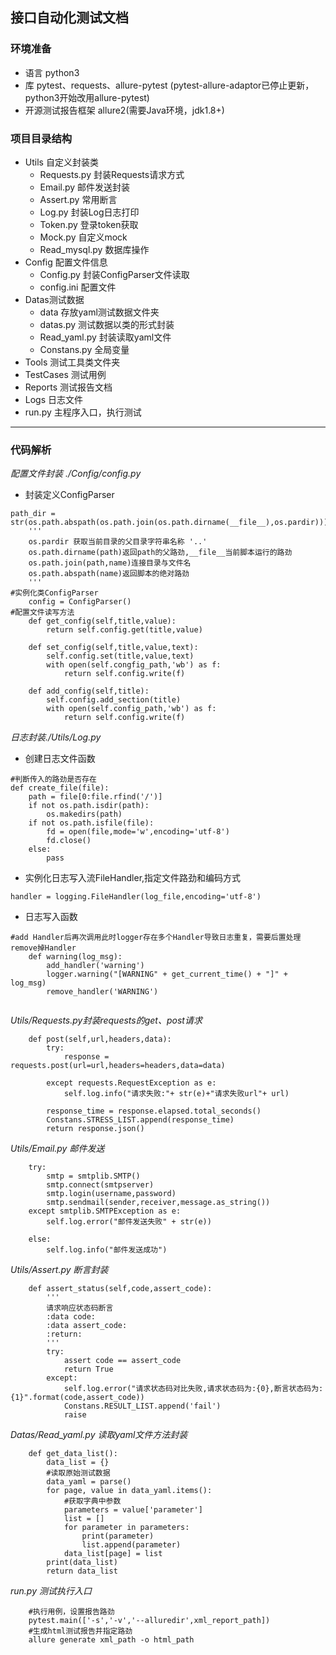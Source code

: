 ## 接口自动化测试文档  

### 环境准备  
* 语言 python3  
* 库 pytest、requests、allure-pytest (pytest-allure-adaptor已停止更新，python3开始改用allure-pytest)  
* 开源测试报告框架 allure2(需要Java环境，jdk1.8+)

### 项目目录结构  

* Utils 自定义封装类
   * Requests.py 封装Requests请求方式
   * Email.py 邮件发送封装
   * Assert.py 常用断言
   * Log.py 封装Log日志打印
   * Token.py 登录token获取
   * Mock.py 自定义mock
   * Read_mysql.py 数据库操作
* Config 配置文件信息  
    * Config.py 封装ConfigParser文件读取
    * config.ini 配置文件
* Datas测试数据
    * data 存放yaml测试数据文件夹
    * datas.py 测试数据以类的形式封装
    * Read_yaml.py 封装读取yaml文件
    * Constans.py 全局变量
* Tools 测试工具类文件夹
* TestCases 测试用例
* Reports 测试报告文档
* Logs 日志文件
* run.py 主程序入口，执行测试  
---
### 代码解析  
*配置文件封装 ./Config/config.py*  
* 封装定义ConfigParser  
```
path_dir = str(os.path.abspath(os.path.join(os.path.dirname(__file__),os.pardir)))
    '''
    os.pardir 获取当前目录的父目录字符串名称 '..'
    os.path.dirname(path)返回path的父路劲,__file__当前脚本运行的路劲
    os.path.join(path,name)连接目录与文件名
    os.path.abspath(name)返回脚本的绝对路劲
    '''
#实例化类ConfigParser
    config = ConfigParser()
#配置文件读写方法
    def get_config(self,title,value):
        return self.config.get(title,value)

    def set_config(self,title,value,text):
        self.config.set(title,value,text)
        with open(self.congfig_path,'wb') as f:
            return self.config.write(f)

    def add_config(self,title):
        self.config.add_section(title)
        with open(self.config_path,'wb') as f:
            return self.config.write(f)
```
*日志封装./Utils/Log.py*  
* 创建日志文件函数  
```
#判断传入的路劲是否存在
def create_file(file):
    path = file[0:file.rfind('/')]
    if not os.path.isdir(path):
        os.makedirs(path)
    if not os.path.isfile(file):
        fd = open(file,mode='w',encoding='utf-8')
        fd.close()
    else:
        pass
```
* 实例化日志写入流FileHandler,指定文件路劲和编码方式
```
handler = logging.FileHandler(log_file,encoding='utf-8')
```
* 日志写入函数  
```
#add Handler后再次调用此时logger存在多个Handler导致日志重复，需要后置处理remove掉Handler
    def warning(log_msg):
        add_handler('warning')
        logger.warning("[WARNING" + get_current_time() + "]" + log_msg)
        remove_handler('WARNING')
        
```
*Utils/Requests.py封装requests的get、post请求* 
```
    def post(self,url,headers,data):
        try:
            response = requests.post(url=url,headers=headers,data=data)

        except requests.RequestException as e:
            self.log.info("请求失败:"+ str(e)+"请求失败url"+ url)

        response_time = response.elapsed.total_seconds()
        Constans.STRESS_LIST.append(response_time)
        return response.json()
```
*Utils/Email.py 邮件发送*
```
    try:
        smtp = smtplib.SMTP()
        smtp.connect(smtpserver)
        smtp.login(username,password)
        smtp.sendmail(sender,receiver,message.as_string())
    except smtplib.SMTPException as e:
        self.log.error("邮件发送失败" + str(e))

    else:
        self.log.info("邮件发送成功")
```
*Utils/Assert.py 断言封装*
```
    def assert_status(self,code,assert_code):
        '''
        请求响应状态码断言
        :data code:
        :data assert_code:
        :return:
        '''
        try:
            assert code == assert_code
            return True
        except:
            self.log.error("请求状态码对比失败,请求状态码为:{0},断言状态码为:{1}".format(code,assert_code))
            Constans.RESULT_LIST.append('fail')
            raise
```
*Datas/Read_yaml.py 读取yaml文件方法封装*
```
    def get_data_list():
        data_list = {}
        #读取原始测试数据
        data_yaml = parse()
        for page, value in data_yaml.items():
            #获取字典中参数
            parameters = value['parameter']
            list = []
            for parameter in parameters:
                print(parameter)
                list.append(parameter)
            data_list[page] = list
        print(data_list)
        return data_list
```
*run.py 测试执行入口*
``` 
    #执行用例，设置报告路劲
    pytest.main(['-s','-v','--alluredir',xml_report_path])
    #生成html测试报告并指定路劲
    allure generate xml_path -o html_path
    
```

